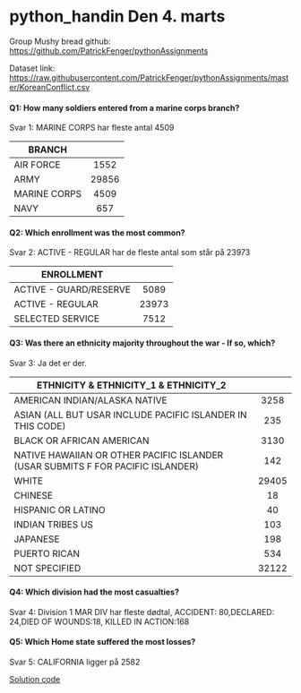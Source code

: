 # python_handin Den 4. marts

Group Mushy bread github: https://github.com/PatrickFenger/pythonAssignments

Dataset link: https://raw.githubusercontent.com/PatrickFenger/pythonAssignments/master/KoreanConflict.csv

#### Q1: How many soldiers entered from a marine corps branch?

Svar 1: MARINE CORPS har fleste antal 4509 


| BRANCH    	|               |
| ------------- |:-------------:| 
| AIR FORCE 	| 		1552 	| 
| ARMY     		| 		29856   | 
| MARINE CORPS 	| 		4509    |
| NAVY			| 		657    	| 

#### Q2: Which enrollment was the most common?
 
Svar 2: ACTIVE - REGULAR har de fleste antal som står på 23973


| ENROLLMENT    			|               |
| ------------------------- |:-------------:| 
| ACTIVE - GUARD/RESERVE 	| 		5089 	| 
| ACTIVE - REGULAR     		| 		23973   | 
| SELECTED SERVICE 			| 		7512    | 


#### Q3: Was there an ethnicity majority throughout the war - If so, which?
 
Svar 3: Ja det er der. 


| ETHNICITY & ETHNICITY_1 & ETHNICITY_2  													|               |
| ----------------------------------------------------------------------------------------	|:-------------:| 
| AMERICAN INDIAN/ALASKA NATIVE																| 		3258 	| 
| ASIAN  (ALL BUT USAR INCLUDE PACIFIC ISLANDER IN THIS CODE)    							| 		235   	| 
| BLACK OR AFRICAN AMERICAN																  	| 		3130    |
| NATIVE HAWAIIAN OR OTHER PACIFIC ISLANDER  (USAR SUBMITS F FOR PACIFIC ISLANDER)		  	| 		142    	|
| WHITE																					  	| 		29405   |
| CHINESE																				  	| 		18    	|
| HISPANIC OR LATINO																	  	| 		40   	| 
| INDIAN TRIBES US 																		  	| 		103   	| 
| JAPANESE		 																		  	| 		198   	| 
| PUERTO RICAN		 																		| 		534   	| 
| NOT SPECIFIED		 																		| 		32122 	| 


#### Q4: Which division had the most casualties?

Svar 4: 
Division 1 MAR DIV har fleste dødtal, 
ACCIDENT: 80,DECLARED: 24,DIED OF WOUNDS:18, KILLED IN ACTION:168

#### Q5: Which Home state suffered the most losses?
 
Svar 5: CALIFORNIA ligger på 2582

[Solution code](https://github.com/xuzhenyang85/python_handin/blob/master/Den_4_marts/week5_handin.ipynb)